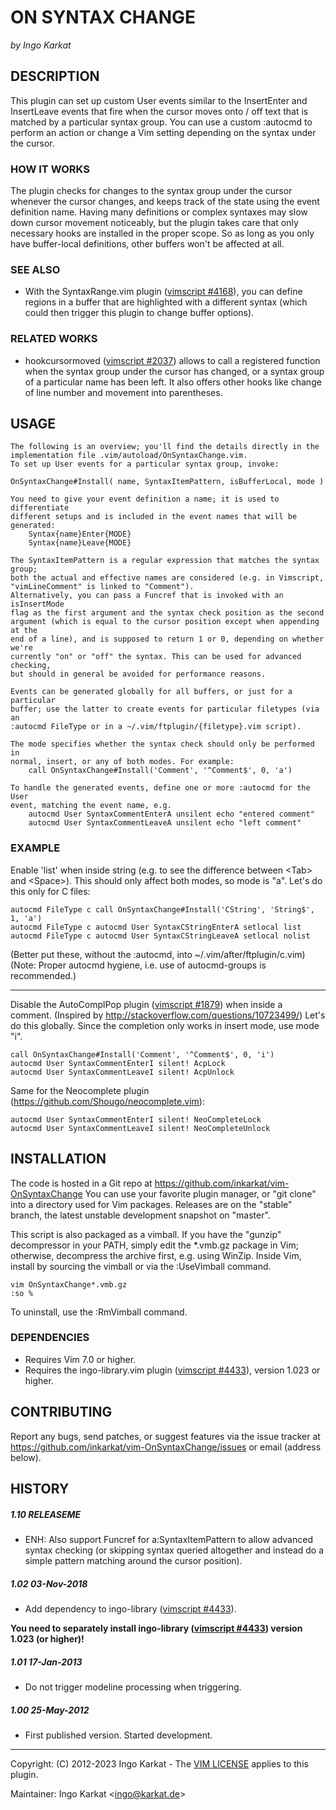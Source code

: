 ON SYNTAX CHANGE
===============================================================================
_by Ingo Karkat_

DESCRIPTION
------------------------------------------------------------------------------

This plugin can set up custom User events similar to the InsertEnter and
InsertLeave events that fire when the cursor moves onto / off text that is
matched by a particular syntax group. You can use a custom :autocmd to
perform an action or change a Vim setting depending on the syntax under the
cursor.

### HOW IT WORKS

The plugin checks for changes to the syntax group under the cursor whenever
the cursor changes, and keeps track of the state using the event definition
name. Having many definitions or complex syntaxes may slow down cursor
movement noticeably, but the plugin takes care that only necessary hooks are
installed in the proper scope. So as long as you only have buffer-local
definitions, other buffers won't be affected at all.

### SEE ALSO

- With the SyntaxRange.vim plugin ([vimscript #4168](http://www.vim.org/scripts/script.php?script_id=4168)), you can define regions in
  a buffer that are highlighted with a different syntax (which could then
  trigger this plugin to change buffer options).

### RELATED WORKS

- hookcursormoved ([vimscript #2037](http://www.vim.org/scripts/script.php?script_id=2037)) allows to call a registered function when
  the syntax group under the cursor has changed, or a syntax group of a
  particular name has been left. It also offers other hooks like change of
  line number and movement into parentheses.

USAGE
------------------------------------------------------------------------------

    The following is an overview; you'll find the details directly in the
    implementation file .vim/autoload/OnSyntaxChange.vim.
    To set up User events for a particular syntax group, invoke:

    OnSyntaxChange#Install( name, SyntaxItemPattern, isBufferLocal, mode )

    You need to give your event definition a name; it is used to differentiate
    different setups and is included in the event names that will be generated:
        Syntax{name}Enter{MODE}
        Syntax{name}Leave{MODE}

    The SyntaxItemPattern is a regular expression that matches the syntax group;
    both the actual and effective names are considered (e.g. in Vimscript,
    "vimLineComment" is linked to "Comment").
    Alternatively, you can pass a Funcref that is invoked with an isInsertMode
    flag as the first argument and the syntax check position as the second
    argument (which is equal to the cursor position except when appending at the
    end of a line), and is supposed to return 1 or 0, depending on whether we're
    currently "on" or "off" the syntax. This can be used for advanced checking,
    but should in general be avoided for performance reasons.

    Events can be generated globally for all buffers, or just for a particular
    buffer; use the latter to create events for particular filetypes (via an
    :autocmd FileType or in a ~/.vim/ftplugin/{filetype}.vim script).

    The mode specifies whether the syntax check should only be performed in
    normal, insert, or any of both modes. For example:
        call OnSyntaxChange#Install('Comment', '^Comment$', 0, 'a')

    To handle the generated events, define one or more :autocmd for the User
    event, matching the event name, e.g.
        autocmd User SyntaxCommentEnterA unsilent echo "entered comment"
        autocmd User SyntaxCommentLeaveA unsilent echo "left comment"

### EXAMPLE

Enable 'list' when inside string (e.g. to see the difference between &lt;Tab&gt; and
&lt;Space&gt;).
This should only affect both modes, so mode is "a". Let's do this only for C
files:

    autocmd FileType c call OnSyntaxChange#Install('CString', 'String$', 1, 'a')
    autocmd FileType c autocmd User SyntaxCStringEnterA setlocal list
    autocmd FileType c autocmd User SyntaxCStringLeaveA setlocal nolist

(Better put these, without the :autocmd, into ~/.vim/after/ftplugin/c.vim)
(Note: Proper autocmd hygiene, i.e. use of autocmd-groups is recommended.)

------------------------------------------------------------------------------

Disable the AutoComplPop plugin ([vimscript #1879](http://www.vim.org/scripts/script.php?script_id=1879)) when inside a comment.
(Inspired by http://stackoverflow.com/questions/10723499/)
Let's do this globally. Since the completion only works in insert mode, use
mode "i".

    call OnSyntaxChange#Install('Comment', '^Comment$', 0, 'i')
    autocmd User SyntaxCommentEnterI silent! AcpLock
    autocmd User SyntaxCommentLeaveI silent! AcpUnlock

Same for the Neocomplete plugin (https://github.com/Shougo/neocomplete.vim):

    autocmd User SyntaxCommentEnterI silent! NeoCompleteLock
    autocmd User SyntaxCommentLeaveI silent! NeoCompleteUnlock

INSTALLATION
------------------------------------------------------------------------------

The code is hosted in a Git repo at
    https://github.com/inkarkat/vim-OnSyntaxChange
You can use your favorite plugin manager, or "git clone" into a directory used
for Vim packages. Releases are on the "stable" branch, the latest unstable
development snapshot on "master".

This script is also packaged as a vimball. If you have the "gunzip"
decompressor in your PATH, simply edit the \*.vmb.gz package in Vim; otherwise,
decompress the archive first, e.g. using WinZip. Inside Vim, install by
sourcing the vimball or via the :UseVimball command.

    vim OnSyntaxChange*.vmb.gz
    :so %

To uninstall, use the :RmVimball command.

### DEPENDENCIES

- Requires Vim 7.0 or higher.
- Requires the ingo-library.vim plugin ([vimscript #4433](http://www.vim.org/scripts/script.php?script_id=4433)), version 1.023 or
  higher.

CONTRIBUTING
------------------------------------------------------------------------------

Report any bugs, send patches, or suggest features via the issue tracker at
https://github.com/inkarkat/vim-OnSyntaxChange/issues or email (address
below).

HISTORY
------------------------------------------------------------------------------

##### 1.10    RELEASEME
- ENH: Also support Funcref for a:SyntaxItemPattern to allow advanced syntax
  checking (or skipping syntax queried altogether and instead do a simple
  pattern matching around the cursor position).

##### 1.02    03-Nov-2018
- Add dependency to ingo-library ([vimscript #4433](http://www.vim.org/scripts/script.php?script_id=4433)).

__You need to separately install ingo-library ([vimscript #4433](http://www.vim.org/scripts/script.php?script_id=4433)) version
  1.023 (or higher)!__

##### 1.01    17-Jan-2013
- Do not trigger modeline processing when triggering.

##### 1.00    25-May-2012
- First published version. Started development.

------------------------------------------------------------------------------
Copyright: (C) 2012-2023 Ingo Karkat -
The [VIM LICENSE](http://vimdoc.sourceforge.net/htmldoc/uganda.html#license) applies to this plugin.

Maintainer:     Ingo Karkat &lt;ingo@karkat.de&gt;
